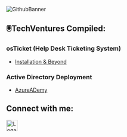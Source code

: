 ![GithubBanner](https://github.com/GrifCodes/GrifCodes/assets/150773923/1fc41b30-0b3b-4626-b9b6-c7779b186353)


## 🖲️TechVentures Compiled:
### osTicket (Help Desk Ticketing System)
- [Installation & Beyond](https://github.com/GrifCodes/osticket-prereqs#osticket-prereqs)

### Active Directory Deployment
- [AzureADemy](https://github.com/GrifCodes/AzureADemy)



## Connect with me:
[<img align="left" alt="Logan | LinkedIn" width="30px" src="https://cdn.jsdelivr.net/npm/simple-icons@v3/icons/linkedin.svg" style="vertical-align: middle;"/>](https://www.linkedin.com/in/coderoad/)
